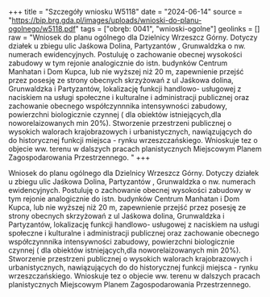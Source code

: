 +++
title = "Szczegóły wniosku W5118"
date = "2024-06-14"
source = "https://bip.brg.gda.pl/images/uploads/wnioski-do-planu-ogolnego/w5118.pdf"
tags = ["obręb: 0041", "wnioski-ogolne"]
geolinks = []
raw = "Wniosek do planu ogólnego dla Dzielnicy Wrzeszcz Górny. Dotyczy działek u zbiegu ulic Jaśkowa Dolina, Partyzantów , Grunwaldzka o nw. numerach ewidencyjnych. Postuluję o zachowanie obecnej wysokości zabudowy w tym rejonie analogicznie do istn. budynków Centrum Manhatan i Dom Kupca, lub nie wyższej niż 20 m, zapewnienie przejść przez posesję ze strony obecnych skrzyżowań z ul Jaśkowa dolina, Grunwaldzka i Partyzantów, lokalizację funkcji handlowo- usługowej z naciskiem na usługi społeczne i kulturalne i administracji publicznej oraz zachowanie obecnego współczynnnika intensywności zabudowy, powierzchni biologicznie czynnej ( dla obiektów istniejących,dla noworelaizowanych min 20%). Stworzenie przestrzeni publicznej o wysokich walorach krajobrazowych i urbanistycznych, nawiązujących do do historycznej funkcji miejsca - rynku wrzeszczańskiego. Wnioskuje tez o objecie ww. terenu w dalszych pracach planistycznych Miejscowym Planem Zagospodarowania Przestrzennego. "
+++

Wniosek do planu ogólnego dla Dzielnicy Wrzeszcz Górny. Dotyczy działek u zbiegu
ulic Jaśkowa Dolina, Partyzantów , Grunwaldzka o nw. numerach ewidencyjnych. Postuluję o
zachowanie obecnej wysokości zabudowy w tym rejonie analogicznie do istn. budynków
Centrum Manhatan i Dom Kupca, lub nie wyższej niż 20 m, zapewnienie przejść przez posesję
ze strony obecnych skrzyżowań z ul Jaśkowa dolina, Grunwaldzka i Partyzantów, lokalizację
funkcji handlowo- usługowej z naciskiem na usługi społeczne i kulturalne i administracji
publicznej oraz zachowanie obecnego współczynnnika intensywności zabudowy, powierzchni
biologicznie czynnej ( dla obiektów istniejących,dla noworelaizowanych min 20%). Stworzenie
przestrzeni publicznej o wysokich walorach krajobrazowych i urbanistycznych, nawiązujących
do do historycznej funkcji miejsca - rynku wrzeszczańskiego. Wnioskuje tez o objecie ww.
terenu w dalszych pracach planistycznych Miejscowym Planem Zagospodarowania
Przestrzennego.



